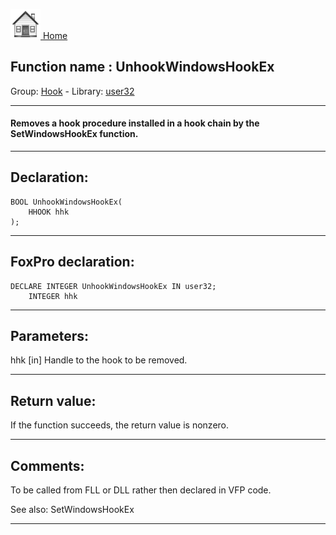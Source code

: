 [<img src="../../images/home.png"> Home ](https://github.com/VFPX/Win32API)  

## Function name : UnhookWindowsHookEx
Group: [Hook](../../functions_group.md#Hook)  -  Library: [user32](../../Libraries.md#user32)  
***  


#### Removes a hook procedure installed in a hook chain by the SetWindowsHookEx function. 
***  


## Declaration:
```foxpro  
BOOL UnhookWindowsHookEx(
	HHOOK hhk
);  
```  
***  


## FoxPro declaration:
```foxpro  
DECLARE INTEGER UnhookWindowsHookEx IN user32;
	INTEGER hhk  
```  
***  


## Parameters:
hhk
[in] Handle to the hook to be removed.  
***  


## Return value:
If the function succeeds, the return value is nonzero.  
***  


## Comments:
To be called from FLL or DLL rather then declared in VFP code.  
  
See also: SetWindowsHookEx   
  
***  

